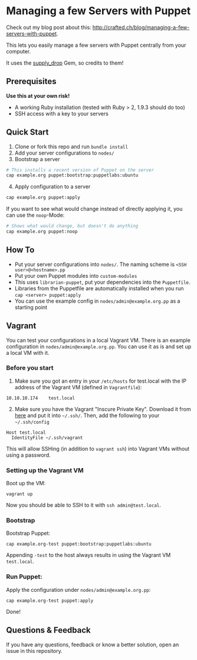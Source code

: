 # Managing a few Servers with Puppet

Check out my blog post about this: http://crafted.ch/blog/managing-a-few-servers-with-puppet.

This lets you easily manage a few servers with Puppet centrally from your computer.

It uses the [supply_drop][supply-drop] Gem, so credits to them!


## Prerequisites

**Use this at your own risk!**

- A working Ruby installation (tested with Ruby > 2, 1.9.3 should do too)
- SSH access with a key to your servers

## Quick Start

1. Clone or fork this repo and run `bundle install`
2. Add your server configurations to `nodes/`
3. Bootstrap a server

  ```bash
  # This installs a recent version of Puppet on the server
  cap example.org puppet:bootstrap:puppetlabs:ubuntu
  ```

4. Apply configuration to a server

  ```bash
  cap example.org puppet:apply
  ```

  If you want to see what would change instead of directly applying it, you can use the `noop`-Mode:

  ```bash
  # Shows what would change, but doesn't do anything
  cap example.org puppet:noop
  ```

## How To

- Put your server configurations into `nodes/`. The naming scheme is `<SSH user>@<hostname>.pp`
- Put your own Puppet modules into `custom-modules`
- This uses `librarian-puppet`, put your dependencies into the `Puppetfile`.
- Libraries from the Puppetfile are automatically installed when you run `cap <server> puppet:apply`
- You can use the example config in `nodes/admin@example.org.pp` as a starting point

## Vagrant

You can test your configurations in a local Vagrant VM.
There is an example configuration in `nodes/admin@example.org.pp`. You can use it as is and set up a local VM with it.

### Before you start

1. Make sure you got an entry in your `/etc/hosts` for test.local with the IP address of the Vagrant VM (defined in `Vagrantfile`):

  ```
  10.10.10.174    test.local
  ```

2. Make sure you have the Vagrant "Inscure Private Key". Download it from [here][vagrant-key] and put it into `~/.ssh/`. Then, add the following to your `~/.ssh/config`

  ```
  Host test.local
    IdentityFile ~/.ssh/vagrant
  ```

This will allow SSHing (in addition to `vagrant ssh`) into Vagrant VMs without using a password.


[supply-drop]: https://github.com/pitluga/supply_drop
[vagrant-key]: https://github.com/mitchellh/vagrant/blob/master/keys/vagrant


### Setting up the Vagrant VM

Boot up the VM:

```
vagrant up
```

Now you should be able to SSH to it with `ssh admin@test.local`.

### Bootstrap

Bootstrap Puppet:
```
cap example.org-test puppet:bootstrap:puppetlabs:ubuntu
```

Appending `-test` to the host always results in using the Vagrant VM `test.local`.

### Run Puppet:

Apply the configuration under `nodes/admin@example.org.pp`:

```
cap example.org-test puppet:apply
```

Done!


## Questions & Feedback

If you have any questions, feedback or know a better solution, open an issue in this repository.
